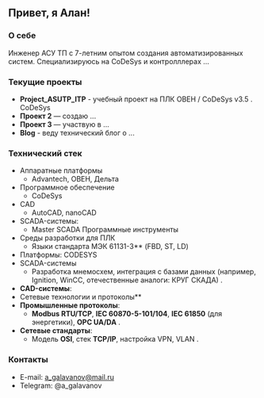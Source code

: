 ## Привет, я Алан!

### О себе
Инженер АСУ ТП с 7-летним опытом создания автоматизированных систем. 
Специализируюсь на CoDeSys и контролллерах ...

### Текущие проекты
- **Project_ASUTP_ITP** - учебный проект на ПЛК ОВЕН / CoDeSys v3.5
. CoDeSys 
- **Проект 2** — создаю ...
- **Проект 3** — участвую в ...
- **Blog** - веду технический блог о ...

### Технический стек
- Аппаратные платформы
    - Advantech, ОВЕН, Дельта
- Программное обеспечение
    - CoDeSys
- CAD
    - AutoCAD, nanoCAD
- SCADA-системы:
    - Master SCADA
Программные инструменты
- Среды разработки для ПЛК
    - Языки стандарта МЭК 61131-3** (FBD, ST, LD)
- Платформы: CODESYS  
- SCADA-системы
  - Разработка мнемосхем, интеграция с базами данных (например, Ignition, WinCC, отечественные аналоги: КРУГ СКАДА) .  
- **CAD-системы**:
- Сетевые технологии и протоколы**  
- **Промышленные протоколы**:  
  - **Modbus RTU/TCP**, **IEC 60870-5-101/104**, **IEC 61850** (для энергетики), **OPC UA/DA** .  
- **Сетевые стандарты**:  
  - Модель **OSI**, стек **TCP/IP**, настройка VPN, VLAN .  

### Контакты
- E-mail: a_galavanov@mail.ru
- Telegram: @a_galavanov